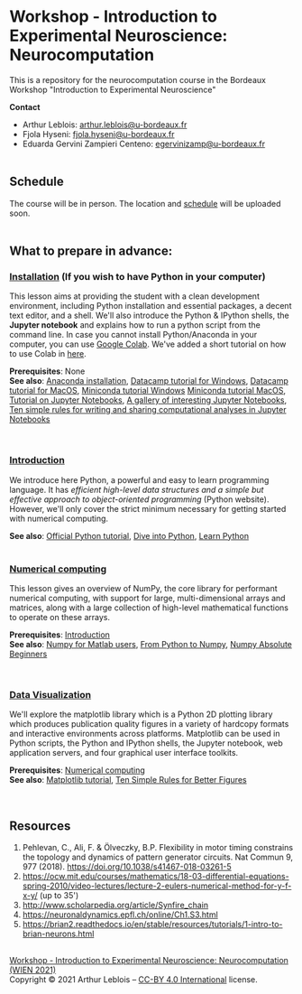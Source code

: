 # Workshop - Introduction to Experimental Neuroscience: Neurocomputation
This is a repository for the neurocomputation course in the Bordeaux Workshop "Introduction to Experimental Neuroscience"

**Contact**
- Arthur Leblois:  arthur.leblois@u-bordeaux.fr
- Fjola Hyseni: fjola.hyseni@u-bordeaux.fr
- Eduarda Gervini Zampieri Centeno: egervinizamp@u-bordeaux.fr
<br/><br/>

## Schedule

The course will be in person. The location and [schedule](figures/Schedule.png) will be uploaded soon.
<br/><br/>

## What to prepare in advance:

### [Installation](lessons/programming/01-installation.md) (If you wish to have Python in your computer)

This lesson aims at providing the student with a clean development environment,
including Python installation and essential packages, a decent text editor, and
a shell. We'll also introduce the Python & IPython shells, the **Jupyter notebook**
and explains how to run a python script from the command line.
In case you cannot install Python/Anaconda in your computer, you can use [Google Colab](https://colab.research.google.com/notebooks/basic_features_overview.ipynb). We've added a short tutorial on how to use Colab in [here](lessons/programming/colab_steps.md).

**Prerequisites**: None  
**See also**: [Anaconda installation](https://docs.anaconda.com/anaconda/install/), 
[Datacamp tutorial for Windows](https://www.datacamp.com/community/tutorials/installing-anaconda-windows),
[Datacamp tutorial for MacOS](https://www.datacamp.com/community/tutorials/installing-anaconda-mac-os-x),
[Miniconda tutorial Windows](https://katiekodes.com/setup-python-windows-miniconda/)
[Miniconda tutorial MacOS](https://docs.conda.io/projects/continuumio-conda/en/latest/user-guide/install/macos.html),
[Tutorial on Jupyter Notebooks](https://www.dataquest.io/blog/jupyter-notebook-tutorial/),
[A gallery of interesting Jupyter Notebooks](https://github.com/jupyter/jupyter/wiki/A-gallery-of-interesting-Jupyter-Notebooks),
[Ten simple rules for writing and sharing computational analyses in Jupyter Notebooks](https://journals.plos.org/ploscompbiol/article?id=10.1371/journal.pcbi.1007007)

<br/>


### [Introduction](lessons/programming/02-introduction.md)

We introduce here Python, a powerful and easy to learn programming language. It
has *efficient high-level data structures and a simple but effective approach
to object-oriented programming* (Python website). However, we'll only
cover the strict minimum necessary for getting started with numerical computing.

**See also**: [Official Python tutorial](https://docs.python.org/tutorial), [Dive into Python](https://diveintopython3.problemsolving.io/),
[Learn Python](https://www.learnpython.org/)
<br/><br/>

### [Numerical computing](https://docs.scipy.org/doc/numpy/user/quickstart.html)

This lesson gives an overview of NumPy, the core library for performant
numerical computing, with support for large, multi-dimensional arrays and
matrices, along with a large collection of high-level mathematical functions to
operate on these arrays.

**Prerequisites**: [Introduction](#introduction)  
**See also**: [Numpy for Matlab users](https://docs.scipy.org/doc/numpy/user/numpy-for-matlab-users.html),
[From Python to Numpy](https://www.labri.fr/perso/nrougier/from-python-to-numpy/),
[Numpy Absolute Beginners](https://numpy.org/doc/stable/user/absolute_beginners.html)

<br/>

### [Data Visualization](https://matplotlib.org/3.1.0/tutorials/introductory/pyplot.html)

We'll explore the matplotlib library which is a Python 2D plotting library
which produces publication quality figures in a variety of hardcopy formats and
interactive environments across platforms. Matplotlib can be used in Python
scripts, the Python and IPython shells, the Jupyter notebook, web application
servers, and four graphical user interface toolkits.

**Prerequisites**: [Numerical computing](#numerical-computing)  
**See also**: [Matplotlib tutorial](https://github.com/rougier/matplotlib-tutorial), 
[Ten Simple Rules for Better Figures](https://journals.plos.org/ploscompbiol/article?id=10.1371/journal.pcbi.1003833)

<br/>

## Resources
1. Pehlevan, C., Ali, F. & Ölveczky, B.P. Flexibility in motor timing constrains the topology and dynamics of pattern generator circuits. Nat Commun 9, 977 (2018). https://doi.org/10.1038/s41467-018-03261-5
2. https://ocw.mit.edu/courses/mathematics/18-03-differential-equations-spring-2010/video-lectures/lecture-2-eulers-numerical-method-for-y-f-x-y/ (up to 35')
3. http://www.scholarpedia.org/article/Synfire_chain
4. https://neuronaldynamics.epfl.ch/online/Ch1.S3.html
5. https://brian2.readthedocs.io/en/stable/resources/tutorials/1-intro-to-brian-neurons.html


## 
[Workshop - Introduction to Experimental Neuroscience: Neurocomputation (WIEN 2021)](https://github.com/bordeaux-neurocampus/WIEN2021)  
Copyright © 2021 Arthur Leblois – [CC-BY 4.0 International](https://creativecommons.org/licenses/by/4.0/legalcode) license.
